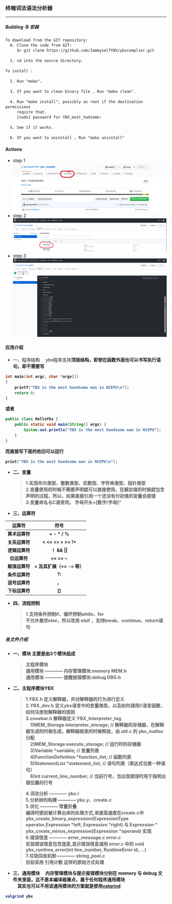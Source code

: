 ﻿### 终端词法语法分析器
---

##### Building 与 安装
```
To download from the GIT repository:
  0. Clone the code from GIT:
     $> git clone https://github.com/IammyselfYBX/ybxcomplier.git

  1. cd into the source directory.

To install :

  2. Run "make". 

  3. If you want to clean binary file , Run "make clean".

  4. Run "make install", possibly as root if the destination permissions
     require that.
     [sudo] password for YBX_most_hadsome: 

  5. See if it works.  

  6. IF you want to uninstall , Run "make uninstall"
```
#### Actions
- step 1
![actions](picture/1.png) 
- step 2
![actions](picture/2.png)
- step 3
![actions](picture/3.png) 

#### 应用介绍
- 一、程序结构
&emsp;ybx程序支持<b>顶层结构<b>，即使在函数外面也可以书写执行语句，即不需要写
```c++
int main(int argc, char *argv[])
{
    printf("YBX is the most handsome man in NCEPU\n");
    return 0;
}
```
或者
```java
public class HelloYbx {
    public static void main(String[] args) {
        System.out.println("YBX is the most handsome man in NCEPU");
    }
}

```
而直接写下面的依旧可以运行
```c++
print("YBX is the most handsome man in NCEPU\n");
```
- 二、变量
    > 1.实现布尔类型、整数类型、实数型、字符串类型、指针类型<br>
    > 2.变量使用的时候不需要声明就可以直接使用，在赋初值的时候就包含声明的过程，所以，如果直接引用一个还没有付初值的变量会报错<br>
    > 3.变量命名与C语言同， 字母开头+[数字/字母]*

- 三、运算符

|    运算符    |               符号               |
|   :----:    |             :----:               |
| 算术运算符    |       +  -  *  /  %             |
| 关系运算符    |	<  <=   ==   >   >=   !=      |
| 逻辑运算符	|           ！  &&  \|\|          | - 取反
| 位运算符	    |        <<   >>   ~  |  ^  &     | ^ | & ~
| 赋值运算符    |	= 及其扩展（+= -= 等）          |   += -=
| 条件运算符    |	             ?:               | *
| 逗号运算符    |       	    ，                | *
| 下标运算符    |           	[]               |  *

- 四、流程控制
    > 1.支持条件控制if、循环控制while、for<br>
    > 不允许悬空else，所以改用 elsif ，支持break、continue、return语句<br>


##### 各文件介绍

- 一、模块
    主要是由3个模块组成
    > 主程序模块<br>
    > 通用模块 ———— 内存管理模块:memory MEM.h<br>
    > 通用模块 ———— 提醒报错模块:debug DBG.h

- 二、主程序模块YBX
    > 1.YBX.h 定义解释器，并对解释器的行为进行定义<br>
    > 2.YBX_dev.h 定义ybx语言中的变量类型，以及如何调用C语言函数，如何注册到解释器的规则<br>
    > 3.crowbar.h 解释器定义  YBX_Interpreter_tag  <br>
        &emsp;1)MEM_Storage         interpreter_storage;		// 解释器的存储器，在解释器生成的时候生成，解释器结束的时候释放，由 util.c 的 ybx_malloc 分配<br>
        &emsp;2)MEM_Storage         execute_storage;			// 运行时的存储器<br>
        &emsp;3)Variable            *variable;					// 变量列表<br>
        &emsp;4)FunctionDefinition  *function_list;				// 函数列表<br>
        &emsp;5)StatementList       *statement_list;			// 语句列表（表达式也是一种语句）<br>
        &emsp;6)int                 current_line_number;		// 当前行号，当出现错误时用于指明出错位置的行号<br>

    > 4.词法分析 ———— ybx.l<br>
    > 5.分析树的构建 ———— ybx.y、create.c<br>
    > 5.优化 ———— 常量折叠<br>
    	编译时提前被计算出来的处理方式,来提高速度在create.c中ybx_create_binary_expression(ExpressionType operator,Expression *left, Expression *right) 与 Expression * ybx_create_minus_expression(Expression *operand) 实现<br>
    > 6.错误信息 ———— error_message.c error.c<br>
    实现错误信息包含连梁,显示错误信息调用 error.c 中的 void ybx_runtime_error(int line_number, RuntimeError id, ...)<br>
    > 7.垃圾回收机制 ———— string_pool.c <br>
        目前采用 <b>引用计数 </b>这样的原始方式处理<br>

- 三、通用模块
&emsp;内存管理模块与提示报错模块分别在 memory 与 debug 文件夹里面，这不是本编译器重点，属于任何程序通用模块<br>
&emsp;其实也可以不用该通用模块的方案就是使用[valgrind](http://valgrind.org/)
```bash
valgrind ybx
```

